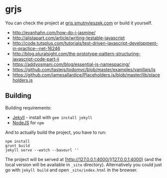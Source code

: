 # grjs

You can check the project at [grjs.smutnyleszek.com](http://grjs.smutnyleszek.com) or build it yourself.

- http://evanhahn.com/how-do-i-jasmine/
- http://alistapart.com/article/writing-testable-javascript
- http://code.tutsplus.com/tutorials/test-driven-javascript-development-in-practice--net-16246
- http://blog.pluralsight.com/the-prototype-pattern-structuring-javascript-code-part-ii
- https://addyosmani.com/blog/essential-js-namespacing/
- https://github.com/tastejs/todomvc/blob/master/examples/vanillajs/js
- https://github.com/jamesallardice/Placeholders.js/blob/master/lib/placeholders.js


## Building

Building requirements:

- [Jekyll](https://jekyllrb.com/) - install with `gem install jekyll`
- [NodeJS](https://nodejs.org/en/download/) for `npm`

And to actually build the project, you have to run:

```
npm install
grunt build
jekyll serve --watch --baseurl ''
```

The project will be served at [http://127.0.0.1:4000/](127.0.0.1:4000) (and the local version will be available in `_site` directory). Alternatively you could just go with `jekyll build` and open `_site/index.html` in the browser.
